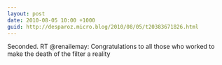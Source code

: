 ```yaml
---
layout: post
date: 2010-08-05 10:00 +1000
guid: http://desparoz.micro.blog/2010/08/05/t20383671826.html
---
```

Seconded. RT @renailemay: Congratulations to all those who worked to make the death of the filter a reality
